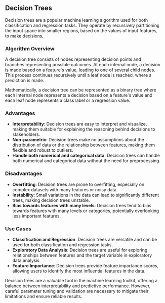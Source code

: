 ## Decision Trees

Decision trees are a popular machine learning algorithm used for both classification and regression tasks. They operate by recursively partitioning the input space into smaller regions, based on the values of input features, to make decisions.

### Algorithm Overview

A decision tree consists of nodes representing decision points and branches representing possible outcomes. At each internal node, a decision is made based on a feature's value, leading to one of several child nodes. This process continues recursively until a leaf node is reached, where a prediction is made.

Mathematically, a decision tree can be represented as a binary tree where each internal node represents a decision based on a feature's value and each leaf node represents a class label or a regression value.

### Advantages
- **Interpretability**: Decision trees are easy to interpret and visualize, making them suitable for explaining the reasoning behind decisions to stakeholders.
- **Non-parametric**: Decision trees make no assumptions about the distribution of data or the relationship between features, making them flexible and robust to outliers.
- **Handle both numerical and categorical data**: Decision trees can handle both numerical and categorical data without the need for preprocessing.

### Disadvantages
- **Overfitting**: Decision trees are prone to overfitting, especially on complex datasets with many features or noisy data.
- **Instability**: Small variations in the data can lead to significantly different trees, making decision trees unstable.
- **Bias towards features with many levels**: Decision trees tend to bias towards features with many levels or categories, potentially overlooking less important features.

### Use Cases
- **Classification and Regression**: Decision trees are versatile and can be used for both classification and regression tasks.
- **Exploratory Data Analysis**: Decision trees are useful for exploring relationships between features and the target variable in exploratory data analysis.
- **Feature Importance**: Decision trees provide feature importance scores, allowing users to identify the most influential features in the data.

Decision trees are a valuable tool in the machine learning toolkit, offering a balance between interpretability and predictive performance. However, careful parameter tuning and validation are necessary to mitigate their limitations and ensure reliable results.
